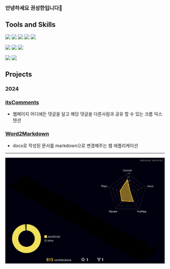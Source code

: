 ### 안녕하세요 권성한입니다👋

## Tools and Skills

![](https://img.shields.io/badge/javascript-F7DF1E?style=flat-square&logo=javascript&logoColor=black)
![](https://img.shields.io/badge/React-61DAFB?style=flat-square&logo=React&logoColor=black)
![](https://img.shields.io/badge/redux-%23593d88.svg?style=flat-square&logo=redux&logoColor=white)
![](https://img.shields.io/badge/zustand-%2320232a.svg?style=flat-square&logo=react&logoColor=white)
![](https://img.shields.io/badge/tailwindCSS-06B6D4?style=flat-square&logo=tailwindCSS&logoColor=white)

![](https://img.shields.io/badge/node.js-339933?style=flat-square&logo=Node.js&logoColor=white)
![](https://img.shields.io/badge/express-000000?style=flat-square&logo=express&logoColor=white)
![](https://img.shields.io/badge/MongoDB%20&%20Mongoose-%234ea94b.svg?style=flat-square&logo=mongodb&logoColor=white)

![](https://img.shields.io/badge/netlify-%23000000.svg?style=flat-square&logo=netlify&logoColor=#00C7B7)
![](https://img.shields.io/badge/amazonaws-232F3E?style=flat-square&logo=amazonaws&logoColor=white)

## Projects

### 2024

### [itsComments]([https://github.com/itsComments/itsComments-Extension])
- 웹페이지 어디에든 댓글을 달고 해당 댓글을 다른사람과 공유 할 수 있는 크롬 익스텐션

### [Word2Markdown]([https://github.com/sunghankwon/W2M])
- docx로 작성된 문서를 markdown으로 변경해주는 웹 애플리케이션


---

![](profile-3d-contrib/profile-night-rainbow.svg)
